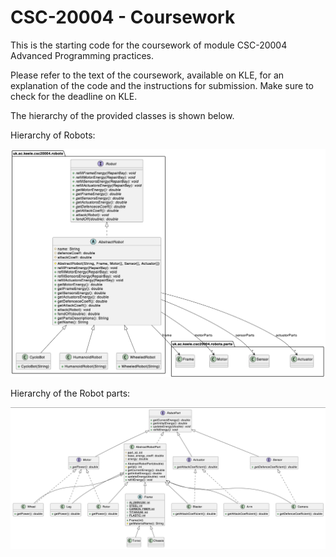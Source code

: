 # CSC-20004 - Coursework

This is the starting code for the coursework of module CSC-20004 Advanced Programming practices.

Please refer to the text of the coursework, available on KLE, for an explanation of the code and the instructions for submission. Make sure to check for the deadline on KLE.

The hierarchy of the provided classes is shown below.

Hierarchy of Robots:

![UML diagram 1](./robot-hierarchy.png)

Hierarchy of the Robot parts:

![UML diagram 2](./robot-parts.png)
